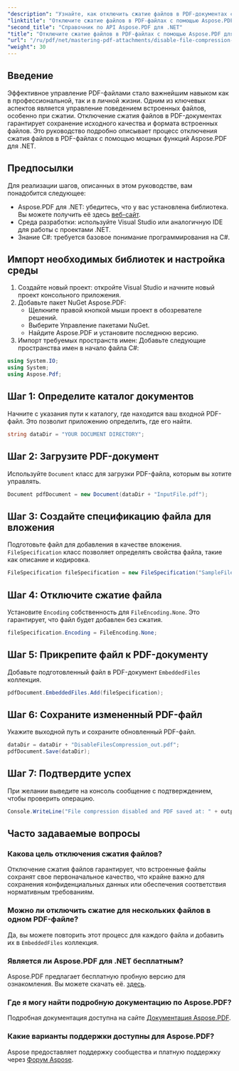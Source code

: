 ```yaml
---
"description": "Узнайте, как отключить сжатие файлов в PDF-документах с помощью Aspose.PDF для .NET. Это подробное руководство пошагово проведет вас через процесс обеспечения сохранности встроенных файлов."
"linktitle": "Отключите сжатие файлов в PDF-файлах с помощью Aspose.PDF для .NET"
"second_title": "Справочник по API Aspose.PDF для .NET"
"title": "Отключите сжатие файлов в PDF-файлах с помощью Aspose.PDF для .NET"
"url": "/ru/pdf/net/mastering-pdf-attachments/disable-file-compression-in-pdf-files/"
"weight": 30
---
```


## Введение

Эффективное управление PDF-файлами стало важнейшим навыком как в профессиональной, так и в личной жизни. Одним из ключевых аспектов является управление поведением встроенных файлов, особенно при сжатии. Отключение сжатия файлов в PDF-документах гарантирует сохранение исходного качества и формата встроенных файлов. Это руководство подробно описывает процесс отключения сжатия файлов в PDF-файлах с помощью мощных функций Aspose.PDF для .NET.

## Предпосылки

Для реализации шагов, описанных в этом руководстве, вам понадобится следующее:

- Aspose.PDF для .NET: убедитесь, что у вас установлена библиотека. Вы можете получить её здесь [веб-сайт](https://releases.aspose.com/pdf/net/).  
- Среда разработки: используйте Visual Studio или аналогичную IDE для работы с проектами .NET.
- Знание C#: требуется базовое понимание программирования на C#.

## Импорт необходимых библиотек и настройка среды

1. Создайте новый проект: откройте Visual Studio и начните новый проект консольного приложения.
2. Добавьте пакет NuGet Aspose.PDF:
   - Щелкните правой кнопкой мыши проект в обозревателе решений.
   - Выберите Управление пакетами NuGet.
   - Найдите Aspose.PDF и установите последнюю версию.
3. Импорт требуемых пространств имен:
   Добавьте следующие пространства имен в начало файла C#:

```csharp
using System.IO;
using System;
using Aspose.Pdf;
```

## Шаг 1: Определите каталог документов

Начните с указания пути к каталогу, где находится ваш входной PDF-файл. Это позволит приложению определить, где его найти.

```csharp
string dataDir = "YOUR DOCUMENT DIRECTORY";
```

## Шаг 2: Загрузите PDF-документ

Используйте `Document` класс для загрузки PDF-файла, которым вы хотите управлять.

```csharp
Document pdfDocument = new Document(dataDir + "InputFile.pdf");
```

## Шаг 3: Создайте спецификацию файла для вложения

Подготовьте файл для добавления в качестве вложения. `FileSpecification` класс позволяет определять свойства файла, такие как описание и кодировка.

```csharp
FileSpecification fileSpecification = new FileSpecification("SampleFile.txt", "Sample text file");
```

## Шаг 4: Отключите сжатие файла

Установите `Encoding` собственность для `FileEncoding.None`. Это гарантирует, что файл будет добавлен без сжатия.

```csharp
fileSpecification.Encoding = FileEncoding.None;
```

## Шаг 5: Прикрепите файл к PDF-документу

Добавьте подготовленный файл в PDF-документ `EmbeddedFiles` коллекция.

```csharp
pdfDocument.EmbeddedFiles.Add(fileSpecification);
```

## Шаг 6: Сохраните измененный PDF-файл

Укажите выходной путь и сохраните обновленный PDF-файл.

```csharp
dataDir = dataDir + "DisableFilesCompression_out.pdf";
pdfDocument.Save(dataDir);
```

## Шаг 7: Подтвердите успех

При желании выведите на консоль сообщение с подтверждением, чтобы проверить операцию.

```csharp
Console.WriteLine("File compression disabled and PDF saved at: " + outputFile);
```

## Часто задаваемые вопросы

### Какова цель отключения сжатия файлов?
Отключение сжатия файлов гарантирует, что встроенные файлы сохранят свое первоначальное качество, что крайне важно для сохранения конфиденциальных данных или обеспечения соответствия нормативным требованиям.

### Можно ли отключить сжатие для нескольких файлов в одном PDF-файле?
Да, вы можете повторить этот процесс для каждого файла и добавить их в `EmbeddedFiles` коллекция.

### Является ли Aspose.PDF для .NET бесплатным?
Aspose.PDF предлагает бесплатную пробную версию для ознакомления. Вы можете скачать её. [здесь](https://releases.aspose.com/).

### Где я могу найти подробную документацию по Aspose.PDF?
Подробная документация доступна на сайте [Документация Aspose.PDF](https://reference.aspose.com/pdf/net/).

### Какие варианты поддержки доступны для Aspose.PDF?
Aspose предоставляет поддержку сообщества и платную поддержку через [Форум Aspose](https://forum.aspose.com/c/pdf/10).
